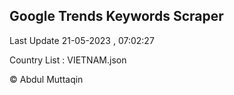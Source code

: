 

## Google Trends Keywords Scraper 
 
Last Update 21-05-2023 , 07:02:27

Country List :
VIETNAM.json



© Abdul Muttaqin 
